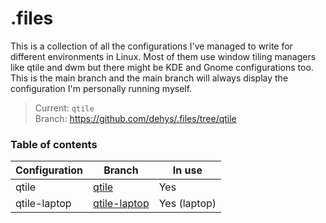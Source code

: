 # .files

This is a collection of all the configurations I've managed to write for different environments in Linux. Most of them use window tiling managers like qtile and dwm but there might be KDE and Gnome configurations too. This is the main branch and the main branch will always display the configuration I'm personally running myself. 

> Current: `qtile` <br>
> Branch: https://github.com/dehys/.files/tree/qtile


### Table of contents
| Configuration  | Branch | In use |
| --------  | ------------------- | --------------------- |
| qtile | [qtile](https://github.com/dehys/.files/tree/qtile) | Yes | 
| qtile-laptop | [qtile-laptop]() | Yes (laptop) | 
